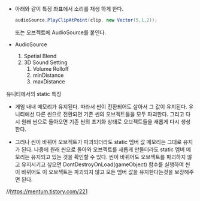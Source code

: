 * 아래와 같이 특정 좌표에서 소리를 재생 하게 한다.
    ```cs
    audioSource.PlayClipAtPoint(clip, new Vector(5,1,2));
    ```
    또는 오브젝트에 AudioSource를 붙인다.

* AudioSource
    1. Spetial Blend
    2. 3D Sound Setting
        1. Volume Rolloff
        2. minDistance
        3. maxDistance

유니티에서의 static 특징
* 게임 내내 메모리가 유지된다.
    따라서 씬이 전환되어도 살아서 그 값이 유지된다.
    유니티에선 다른 씬으로 전환되면 기존 씬의 오브젝트들을 모두 파괴한다. 그리고 다시 원래 씬으로 돌아오면 기존 씬의 초기화 상태로 오브젝트들을 새롭게 다시 생성한다.

* 그러나 씬이 바뀌어 오브젝트가 파괴되더라도 static 멤버 값 메모리는 그대로 유지가 된다. 
나중에 원래 씬으로 돌아와 오브젝트를 새롭게 만들더라도 static 멤버 메모리는 유지되고 있는 것을 확인할 수 있다. 씬이 바뀌어도 오브젝트를 파괴하지 않고 유지시키고 싶으면 DontDestroyOnLoad(gameObject) 함수를 실행하여 씬이 바뀌어도 이 오브젝트는 파괴되지 않고 모든 멤버 값을 유지한다는것을 보장해주면 된다.

//https://mentum.tistory.com/221